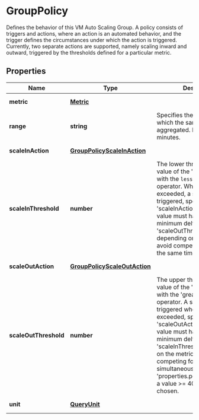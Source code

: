 # GroupPolicy

Defines the behavior of this VM Auto Scaling Group. A policy consists of triggers and actions, where an action is an automated behavior, and the trigger defines the circumstances under which the action is triggered. Currently, two separate actions are supported, namely scaling inward and outward, triggered by the thresholds defined for a particular metric.
## Properties
| Name | Type | Description | Notes |
| ------------ | ------------- | ------------- | ------------- |
| **metric** | [**Metric**](Metric.md) |  | [default to undefined] |
| **range** | **string** | Specifies the time range for which the samples are to be aggregated. Must be >= 2 minutes. | [optional] [default to '120s'] |
| **scaleInAction** | [**GroupPolicyScaleInAction**](GroupPolicyScaleInAction.md) |  | [default to undefined] |
| **scaleInThreshold** | **number** | The lower threshold for the value of the \'metric\'. Used with the `less than` (<) operator. When this value is exceeded, a scale-in action is triggered, specified by the \'scaleInAction\' property. The value must have a higher minimum delta to the \'scaleOutThreshold\', depending on the \'metric\', to avoid competing for actions at the same time. | [default to undefined] |
| **scaleOutAction** | [**GroupPolicyScaleOutAction**](GroupPolicyScaleOutAction.md) |  | [default to undefined] |
| **scaleOutThreshold** | **number** | The upper threshold for the value of the \'metric\'. Used with the \'greater than\' (>) operator. A scale-out action is triggered when this value is exceeded, specified by the \'scaleOutAction\' property. The value must have a lower minimum delta to the \'scaleInThreshold\', depending on the metric, to avoid competing for actions simultaneously. If \'properties.policy.unit=TOTAL\', a value >= 40 must be chosen. | [default to undefined] |
| **unit** | [**QueryUnit**](QueryUnit.md) |  | [default to undefined] |


